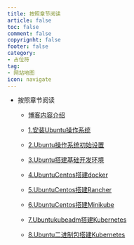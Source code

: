 ```yaml
---
title: 按照章节阅读
article: false
toc: false
comment: false
copyrignht: false
footer: false
category:
- 占位符 
tag:
- 网站地图
icon: navigate 
---
```


- 按照章节阅读

    - <a href="ubuntu2012-chapter-0.博客内容介绍.html">博客内容介绍</a>

    - <a href="ubuntu2012-chapter-1.安装Ubuntu操作系统.html">1.安装Ubuntu操作系统</a>

    - <a href="ubuntu2012-chapter-2.Ubuntu操作系统初始设置.html">2.Ubuntu操作系统初始设置</a>

    - <a href="ubuntu2012-chapter-3.Ubuntu搭建基础开发环境.html">3.Ubuntu搭建基础开发环境</a>

    - <a href="ubuntu2012-chapter-4.UbuntuCentos搭建docker.html">4.UbuntuCentos搭建docker</a>

    - <a href="ubuntu2012-chapter-5.UbuntuCentos搭建Rancher.html">5.UbuntuCentos搭建Rancher</a>

    - <a href="ubuntu2012-chapter-6.UbuntuCentos搭建Minikube.html">6.UbuntuCentos搭建Minikube</a>

    - <a href="ubuntu2012-chapter-7.Ubuntukubeadm搭建Kubernetes.html">7.Ubuntukubeadm搭建Kubernetes</a>

    - <a href="ubuntu2012-chapter-8.Ubuntu二进制包搭建Kubernetes.html">8.Ubuntu二进制包搭建Kubernetes</a>

